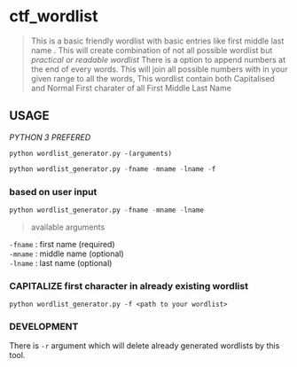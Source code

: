 # ctf_wordlist
> This is a basic friendly wordlist with basic entries like first middle last name . This will create combination of not all possible wordlist but *practical or readable wordlist*
> There is a option to append numbers at the end of every words. This will join all possible numbers with in your given range to all the words,
> This wordlist contain both Capitalised and Normal First charater of all First Middle Last Name

## USAGE
_PYTHON 3 PREFERED_
```
python wordlist_generator.py -(arguments)
```

```python
python wordlist_generator.py -fname -mname -lname -f
```

### based on user input 

```python
python wordlist_generator.py -fname -mname -lname
```
>available arguments 

`-fname` : first name (required) <br/>
`-mname` : middle name (optional) <br/>
`-lname`  : last name (optional) <br/>

### CAPITALIZE first character in already existing wordlist
`python wordlist_generator.py -f <path to your wordlist>`

### DEVELOPMENT
There is `-r` argument which will delete already generated wordlists by this tool.




